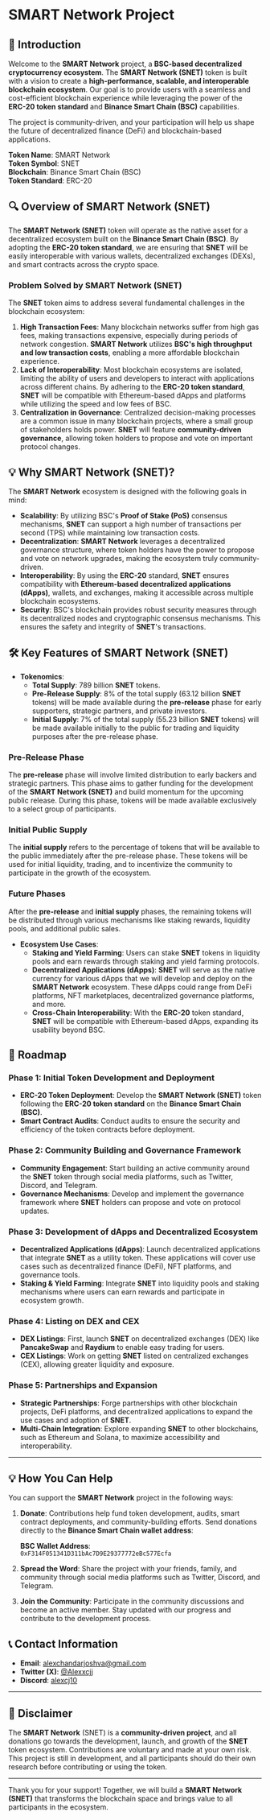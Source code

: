 # SMART Network Project

## 🚀 Introduction
Welcome to the **SMART Network** project, a **BSC-based decentralized cryptocurrency ecosystem**. The **SMART Network (SNET)** token is built with a vision to create a **high-performance, scalable, and interoperable blockchain ecosystem**. Our goal is to provide users with a seamless and cost-efficient blockchain experience while leveraging the power of the **ERC-20 token standard** and **Binance Smart Chain (BSC)** capabilities.

The project is community-driven, and your participation will help us shape the future of decentralized finance (DeFi) and blockchain-based applications.

**Token Name**: SMART Network  
**Token Symbol**: SNET  
**Blockchain**: Binance Smart Chain (BSC)  
**Token Standard**: ERC-20  

## 🔍 Overview of SMART Network (SNET)
The **SMART Network (SNET)** token will operate as the native asset for a decentralized ecosystem built on the **Binance Smart Chain (BSC)**. By adopting the **ERC-20 token standard**, we are ensuring that **SNET** will be easily interoperable with various wallets, decentralized exchanges (DEXs), and smart contracts across the crypto space.

### Problem Solved by SMART Network (SNET)
The **SNET** token aims to address several fundamental challenges in the blockchain ecosystem:
1. **High Transaction Fees**: Many blockchain networks suffer from high gas fees, making transactions expensive, especially during periods of network congestion. **SMART Network** utilizes **BSC's high throughput and low transaction costs**, enabling a more affordable blockchain experience.
2. **Lack of Interoperability**: Most blockchain ecosystems are isolated, limiting the ability of users and developers to interact with applications across different chains. By adhering to the **ERC-20 token standard**, **SNET** will be compatible with Ethereum-based dApps and platforms while utilizing the speed and low fees of BSC.
3. **Centralization in Governance**: Centralized decision-making processes are a common issue in many blockchain projects, where a small group of stakeholders holds power. **SNET** will feature **community-driven governance**, allowing token holders to propose and vote on important protocol changes.

## 💡 Why SMART Network (SNET)?
The **SMART Network** ecosystem is designed with the following goals in mind:
- **Scalability**: By utilizing BSC's **Proof of Stake (PoS)** consensus mechanisms, **SNET** can support a high number of transactions per second (TPS) while maintaining low transaction costs.
- **Decentralization**: **SMART Network** leverages a decentralized governance structure, where token holders have the power to propose and vote on network upgrades, making the ecosystem truly community-driven.
- **Interoperability**: By using the **ERC-20** standard, **SNET** ensures compatibility with **Ethereum-based decentralized applications (dApps)**, wallets, and exchanges, making it accessible across multiple blockchain ecosystems.
- **Security**: BSC's blockchain provides robust security measures through its decentralized nodes and cryptographic consensus mechanisms. This ensures the safety and integrity of **SNET**'s transactions.

## 🛠️ Key Features of SMART Network (SNET)
- **Tokenomics**:
  - **Total Supply**: 789 billion **SNET** tokens.
  - **Pre-Release Supply**: 8% of the total supply (63.12 billion **SNET** tokens) will be made available during the **pre-release** phase for early supporters, strategic partners, and private investors.
  - **Initial Supply**: 7% of the total supply (55.23 billion **SNET** tokens) will be made available initially to the public for trading and liquidity purposes after the pre-release phase.

### Pre-Release Phase
The **pre-release** phase will involve limited distribution to early backers and strategic partners. This phase aims to gather funding for the development of the **SMART Network (SNET)** and build momentum for the upcoming public release. During this phase, tokens will be made available exclusively to a select group of participants.

### Initial Public Supply
The **initial supply** refers to the percentage of tokens that will be available to the public immediately after the pre-release phase. These tokens will be used for initial liquidity, trading, and to incentivize the community to participate in the growth of the ecosystem.

### Future Phases
After the **pre-release** and **initial supply** phases, the remaining tokens will be distributed through various mechanisms like staking rewards, liquidity pools, and additional public sales.

- **Ecosystem Use Cases**:
  - **Staking and Yield Farming**: Users can stake **SNET** tokens in liquidity pools and earn rewards through staking and yield farming protocols.
  - **Decentralized Applications (dApps)**: **SNET** will serve as the native currency for various dApps that we will develop and deploy on the **SMART Network** ecosystem. These dApps could range from DeFi platforms, NFT marketplaces, decentralized governance platforms, and more.
  - **Cross-Chain Interoperability**: With the **ERC-20** token standard, **SNET** will be compatible with Ethereum-based dApps, expanding its usability beyond BSC.

## 🚀 Roadmap
### Phase 1: **Initial Token Development and Deployment**
- **ERC-20 Token Deployment**: Develop the **SMART Network (SNET)** token following the **ERC-20 token standard** on the **Binance Smart Chain (BSC)**.
- **Smart Contract Audits**: Conduct audits to ensure the security and efficiency of the token contracts before deployment.
  
### Phase 2: **Community Building and Governance Framework**
- **Community Engagement**: Start building an active community around the **SNET** token through social media platforms, such as Twitter, Discord, and Telegram.
- **Governance Mechanisms**: Develop and implement the governance framework where **SNET** holders can propose and vote on protocol updates.

### Phase 3: **Development of dApps and Decentralized Ecosystem**
- **Decentralized Applications (dApps)**: Launch decentralized applications that integrate **SNET** as a utility token. These applications will cover use cases such as decentralized finance (DeFi), NFT platforms, and governance tools.
- **Staking & Yield Farming**: Integrate **SNET** into liquidity pools and staking mechanisms where users can earn rewards and participate in ecosystem growth.

### Phase 4: **Listing on DEX and CEX**
- **DEX Listings**: First, launch **SNET** on decentralized exchanges (DEX) like **PancakeSwap** and **Raydium** to enable easy trading for users.
- **CEX Listings**: Work on getting **SNET** listed on centralized exchanges (CEX), allowing greater liquidity and exposure.

### Phase 5: **Partnerships and Expansion**
- **Strategic Partnerships**: Forge partnerships with other blockchain projects, DeFi platforms, and decentralized applications to expand the use cases and adoption of **SNET**.
- **Multi-Chain Integration**: Explore expanding **SNET** to other blockchains, such as Ethereum and Solana, to maximize accessibility and interoperability.

---

## 💡 How You Can Help
You can support the **SMART Network** project in the following ways:
1. **Donate**: Contributions help fund token development, audits, smart contract deployments, and community-building efforts. Send donations directly to the **Binance Smart Chain wallet address**:
   
   **BSC Wallet Address**:  
   `0xF314F051341D311bAc7D9E29377772eBc577Ecfa`

2. **Spread the Word**: Share the project with your friends, family, and community through social media platforms such as Twitter, Discord, and Telegram.
3. **Join the Community**: Participate in the community discussions and become an active member. Stay updated with our progress and contribute to the development process.

## 📞 Contact Information
- **Email**: [alexchandarjoshva@gmail.com](mailto:alexchandarjoshva@gmail.com)
- **Twitter (X)**: [@Alexxcjj](https://twitter.com/Alexxcjj)
- **Discord**: [alexcj10](https://discord.com/users/alexcj10)

---

## 💬 Disclaimer
The **SMART Network** (SNET) is a **community-driven project**, and all donations go towards the development, launch, and growth of the **SNET** token ecosystem. Contributions are voluntary and made at your own risk. This project is still in development, and all participants should do their own research before contributing or using the token.

---

Thank you for your support! Together, we will build a **SMART Network (SNET)** that transforms the blockchain space and brings value to all participants in the ecosystem.
